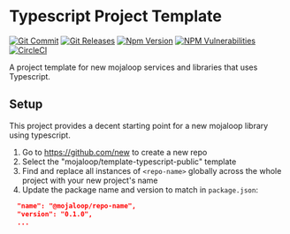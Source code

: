 # Typescript Project Template
[![Git Commit](https://img.shields.io/github/last-commit/mojaloop/<repo-name>.svg?style=flat)](https://github.com/mojaloop/<repo-name>/commits/master)
[![Git Releases](https://img.shields.io/github/release/mojaloop/<repo-name>.svg?style=flat)](https://github.com/mojaloop/<repo-name>/releases)
[![Npm Version](https://img.shields.io/npm/v/@mojaloop/<repo-name>.svg?style=flat)](https://www.npmjs.com/package/@mojaloop/<repo-name>)
[![NPM Vulnerabilities](https://img.shields.io/snyk/vulnerabilities/npm/@mojaloop/<repo-name>.svg?style=flat)](https://www.npmjs.com/package/@mojaloop/<repo-name>)
[![CircleCI](https://circleci.com/gh/mojaloop/<repo-name>.svg?style=svg)](https://circleci.com/gh/mojaloop/<repo-name>)


A project template for new mojaloop services and libraries that uses Typescript.

## Setup

This project provides a decent starting point for a new mojaloop library using typescript.

<!-- TODO: add setup steps for this repo -->
1. Go to https://github.com/new to create a new repo
2. Select the "mojaloop/template-typescript-public" template
3. Find and replace all instances of `<repo-name>` globally across the whole project with your new project's name 
4. Update the package name and version to match in `package.json`:
```json
  "name": "@mojaloop/repo-name",
  "version": "0.1.0", 
  ...
```


